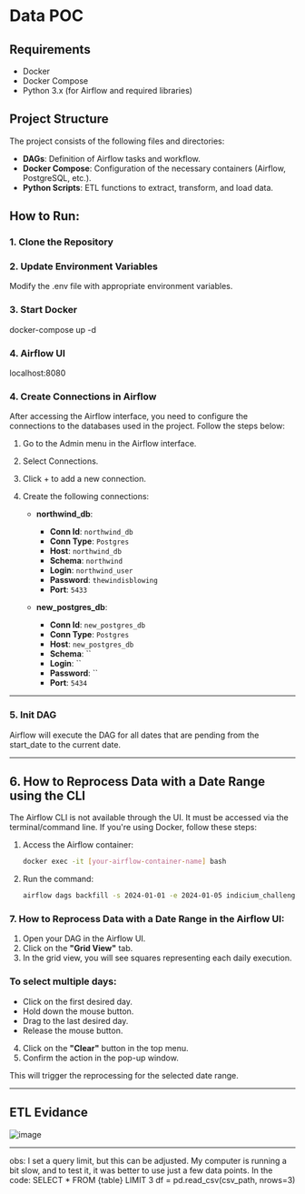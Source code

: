 # Data POC


## Requirements

- Docker
- Docker Compose
- Python 3.x (for Airflow and required libraries)

## Project Structure

The project consists of the following files and directories:

- **DAGs**: Definition of Airflow tasks and workflow.
- **Docker Compose**: Configuration of the necessary containers (Airflow, PostgreSQL, etc.).
- **Python Scripts**: ETL functions to extract, transform, and load data.

## How to Run:

### 1. Clone the Repository
### 2. Update Environment Variables
Modify the .env file with appropriate environment variables.

### 3. Start Docker
docker-compose up -d

### 4. Airflow UI
localhost:8080


### 4. Create Connections in Airflow

After accessing the Airflow interface, you need to configure the connections to the databases used in the project. Follow the steps below:

1. Go to the Admin menu in the Airflow interface.
2. Select Connections.
3. Click + to add a new connection.
4. Create the following connections:

   - **northwind_db**: 
     - **Conn Id**: `northwind_db`
     - **Conn Type**: `Postgres`
     - **Host**: `northwind_db` 
     - **Schema**: `northwind`
     - **Login**: `northwind_user`
     - **Password**: `thewindisblowing`
     - **Port**: `5433`
   
   - **new_postgres_db**: 
     - **Conn Id**: `new_postgres_db`
     - **Conn Type**: `Postgres`
     - **Host**: `new_postgres_db`
     - **Schema**: ``
     - **Login**: ``
     - **Password**: ``
     - **Port**: `5434`

---
### 5. Init DAG
Airflow will execute the DAG for all dates that are pending from the start_date to the current date.

---

## 6. How to Reprocess Data with a Date Range using the CLI

The Airflow CLI is not available through the UI. It must be accessed via the terminal/command line. If you're using Docker, follow these steps:

1. Access the Airflow container:
   ```bash
   docker exec -it [your-airflow-container-name] bash
2. Run the command:
    ```bash
    airflow dags backfill -s 2024-01-01 -e 2024-01-05 indicium_challenge_etl bash
### 7. How to Reprocess Data with a Date Range in the Airflow UI:

1. Open your DAG in the Airflow UI.
2. Click on the **"Grid View"** tab.
3. In the grid view, you will see squares representing each daily execution.

### To select multiple days:
- Click on the first desired day.
- Hold down the mouse button.
- Drag to the last desired day.
- Release the mouse button.

4. Click on the **"Clear"** button in the top menu.
5. Confirm the action in the pop-up window.

This will trigger the reprocessing for the selected date range.

---

## ETL Evidance
![image](project/ETL-airflow.PNG)

---

obs: I set a query limit, but this can be adjusted. My computer is running a bit slow, and to test it, it was better to use just a few data points.
In the code:
SELECT * FROM {table} LIMIT 3
df = pd.read_csv(csv_path, nrows=3)
